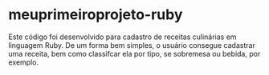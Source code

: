 # meuprimeiroprojeto-ruby
Este código foi desenvolvido para cadastro de receitas culinárias em linguagem Ruby. De um forma bem simples, o usuário consegue cadastrar uma receita, bem como classifcar ela por tipo, se sobremesa ou bebida, por exemplo.

